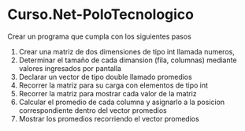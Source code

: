 # Curso.Net-PoloTecnologico

Crear un programa que cumpla con los siguientes pasos

1) Crear una matriz de dos dimensiones de tipo int llamada numeros,
2) Determinar el tamaño de cada dimansion (fila, columnas) mediante valores ingresados por pantalla
3) Declarar un vector de tipo double llamado promedios
4) Recorrer la matriz para su carga con elementos de tipo int
5) Recorrer la matriz para mostrar cada valor de la matriz
6) Calcular el promedio de cada columna y asignarlo a la posicion correspondiente dentro del vector promedios
7) Mostrar los promedios recorriendo el vector promedios
